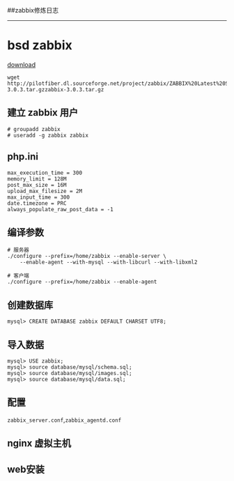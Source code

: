 ##zabbix修炼日志
****



# bsd zabbix

[download](http://www.zabbix.com/download.php)

```
wget http://pilotfiber.dl.sourceforge.net/project/zabbix/ZABBIX%20Latest%20Stable/3.0.3/zabbix-3.0.3.tar.gzzabbix-3.0.3.tar.gz
```

## 建立 zabbix 用户
```
# groupadd zabbix
# useradd -g zabbix zabbix
```

## php.ini

```
max_execution_time = 300
memory_limit = 128M
post_max_size = 16M
upload_max_filesize = 2M
max_input_time = 300
date.timezone = PRC
always_populate_raw_post_data = -1
```

## 编译参数

```
# 服务器
./configure --prefix=/home/zabbix --enable-server \
    --enable-agent --with-mysql --with-libcurl --with-libxml2

# 客户端
./configure --prefix=/home/zabbix --enable-agent
```

## 创建数据库

```
mysql> CREATE DATABASE zabbix DEFAULT CHARSET UTF8;
```

## 导入数据

```
mysql> USE zabbix;
mysql> source database/mysql/schema.sql;
mysql> source database/mysql/images.sql;
mysql> source database/mysql/data.sql;
```

## 配置

`zabbix_server.conf`,`zabbix_agentd.conf`

## nginx 虚拟主机

## web安装
